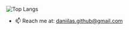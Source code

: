 ![Top Langs](https://github-readme-stats.vercel.app/api/top-langs/?username=Daniilas&layout=compact&theme=dark)

- 📫 Reach me at: [daniilas.github@gmail.com](mailto:daniilas.github@gmail.com)
